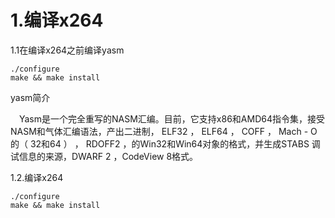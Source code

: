 # 1.编译x264
1.1在编译x264之前编译yasm

	./configure
	make && make install
yasm简介

&emsp;Yasm是一个完全重写的NASM汇编。目前，它支持x86和AMD64指令集，接受NASM和气体汇编语法，产出二进制， ELF32 ， ELF64 ， COFF ， Mach - O的（ 32和64 ） ， RDOFF2 ，的Win32和Win64对象的格式，并生成STABS 调试信息的来源，DWARF 2 ，CodeView 8格式。

1.2.编译x264

	./configure
	make && make install


